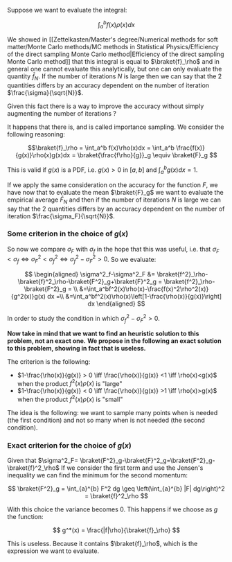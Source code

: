Suppose we want to evaluate the integral:

$$\int_a^b f(x)\rho(x)dx$$

We showed in [[Zettelkasten/Master's degree/Numerical methods for soft matter/Monte Carlo methods/MC methods in Statistical Physics/Efficiency of the direct sampling Monte Carlo method|Efficiency of the direct sampling Monte Carlo method]] that this integral is equal to $\braket{f}_\rho$ and in general one cannot evaluate this analytically, but one can only evaluate the quantity $\bar{f}_N$.
If the number of iterations $N$ is large then we can say that the 2 quantities differs by an accuracy dependent on the number of iteration $\frac{\sigma}{\sqrt{N}}$.

Given this fact there is a way to improve the accuracy without simply augmenting the number of iterations ? 

It happens that there is, and is called importance sampling.
We consider the following reasoning:

$$\braket{f}_\rho = \int_a^b f(x)\rho(x)dx = \int_a^b \frac{f(x)}{g(x)}\rho(x)g(x)dx = \braket{\frac{f\rho}{g}}_g  \equiv \braket{F}_g $$

This is valid if $g(x)$ is a PDF, i.e. $g(x)>0$ in $[a,b]$ and $\int_a^bg(x)dx=1$.

If we apply the same consideration on the accuracy for the function $F$, we have now that to evaluate the mean $\braket{F}_g$ we want to evaluate the empirical average $\bar{F}_N$ and then if the number of iterations $N$ is large we can say that the 2 quantities differs by an accuracy dependent on the number of iteration $\frac{\sigma_F}{\sqrt{N}}$.

### Some criterion in the choice of $g(x)$

So now we compare $\sigma_F$ with $\sigma_f$  in the hope that this was useful, i.e. that $\sigma_F < \sigma_f \iff \sigma^2_F < \sigma^2_f \iff \sigma^2_f-\sigma^2_F > 0$.
So we evaluate:

$$
\begin{aligned}
\sigma^2_f-\sigma^2_F &= \braket{f^2}_\rho-\braket{f}^2_\rho-\braket{F^2}_g+\braket{F}^2_g = \braket{f^2}_\rho-\braket{F^2}_g = \\ 
&=\int_a^bf^2(x)\rho(x)-\frac{f(x)^2\rho^2(x)}{g^2(x)}g(x) dx =\\
&=\int_a^bf^2(x)\rho(x)\left[1-\frac{\rho(x)}{g(x)}\right] dx 
\end{aligned}
$$

In order to study the condition in which $\sigma^2_f-\sigma^2_F > 0$.

**Now take in mind that we want to find an heuristic solution to this problem, not an exact one.**
**We propose in the following an exact solution to this problem, showing in fact that is useless.**

The criterion is the following:

- $1-\frac{\rho(x)}{g(x)} > 0 \iff \frac{\rho(x)}{g(x)} <1 \iff \rho(x)<g(x)$ when the product $f^2(x)\rho(x)$ is "large"
-  $1-\frac{\rho(x)}{g(x)} < 0 \iff \frac{\rho(x)}{g(x)} >1 \iff \rho(x)>g(x)$ when the product $f^2(x)\rho(x)$ is "small"

The idea is the following: we want to sample many points when is needed (the first condition) and not so many when is not needed (the second condition).

### Exact criterion for the choice of $g(x)$

Given that $\sigma^2_F= \braket{F^2}_g-\braket{F}^2_g=\braket{F^2}_g-\braket{f}^2_\rho$ If we consider the first term and use the Jensen's inequality we can find the minimum for the second momentum:

$$ \braket{F^2}_g = \int_{a}^{b} F^2 dg \geq \left(\int_{a}^{b} |F| dg\right)^2 = \braket{f}^2_\rho $$

With this choice the variance becomes 0.
This happens if we choose as $g$ the function:

$$ g^*(x) = \frac{|f|\rho}{\braket{f}_\rho} $$

This is useless. Because it contains $\braket{f}_\rho$, which is the expression we want to evaluate.

